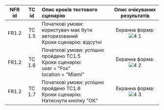 |NFR id|TC id|Опис кроків тестового сценарію|Опис очікуваних результатів|
|:-----:|:-----:|:-----|:-----:|
|FR1.2|TC 1.5|Початкові умови: користувач має бути авторизований<br> Кроки сценарію: відсутні|Екранна форма:<br> ![4 1](https://github.com/oleksandrblazhko/ai-213-fokin/assets/79007252/d51c637a-2f09-4b7a-aa35-c6178ba45598)|
|FR1.2|TC 1.6|Початкові умови: успішно пройдено TC1.5<br> Кроки сценарію:<br>user = "Fox"<br>location = "Miami"|Екранна форма:<br> ![4 2](https://github.com/oleksandrblazhko/ai-213-fokin/assets/79007252/313465fc-08e8-4dae-bf37-339b6702ee53)|
|FR1.2|TC 1.7|Початкові умови: успішно пройдено TC1.6<br> Кроки сценарію:<br>Натиснути кнопку "OK"|Екранна форма:<br> ![4 3](https://github.com/oleksandrblazhko/ai-213-fokin/assets/79007252/cb054201-6222-43f3-a98a-112e8c2ba43b)|

